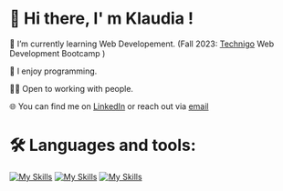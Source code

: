 👋 Hi there, I' m Klaudia !
===

 🌱 I’m currently learning Web Developement. (Fall 2023: [Technigo](https://www.technigo.io/) Web Development Bootcamp )
 
 🥑 I enjoy programming.
 
 🙌🏻 Open to working with people.

 🌐 You can find me on [LinkedIn](https://www.linkedin.com/in/klaudiawroblewska0410/) or reach out via [email](mailto:kwroblewska0410@gmail.com) 

 🛠 Languages and tools: 
===


[![My Skills](https://skillicons.dev/icons?i=html,css,js,react)](https://skillicons.dev)
[![My Skills](https://skillicons.dev/icons?i=express,mongodb,nodejs,postman,vite)](https://skillicons.dev)
[![My Skills](https://skillicons.dev/icons?i=bootstrap,git,github,netlify,vscode,codepen,discord,figma,stackoverflow)](https://skillicons.dev)



